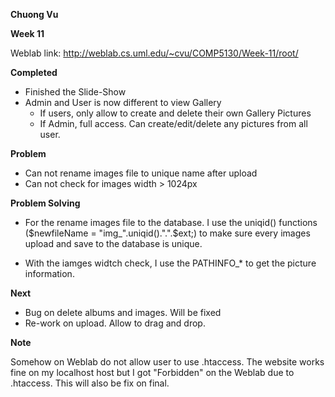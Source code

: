 **Chuong Vu**

**Week 11**


Weblab link: http://weblab.cs.uml.edu/~cvu/COMP5130/Week-11/root/


**Completed**

- Finished the Slide-Show
- Admin and User is now different to view Gallery
    + If users, only allow to create and delete their own Gallery Pictures
    + If Admin, full access. Can create/edit/delete any pictures from all user.

**Problem**

- Can not rename images file to unique name after upload
- Can not check for images width > 1024px


**Problem Solving**

- For the rename images file to the database. I use the uniqid() functions ($newfileName = "img_".uniqid().".".$ext;) to make sure every images upload and save to the database is unique.

- With the iamges widtch check, I use the PATHINFO_* to get the picture information.

**Next**

- Bug on delete albums and images. Will be fixed
- Re-work on upload. Allow to drag and drop.

**Note**

Somehow on Weblab do not allow user to use .htaccess. The website works fine on my localhost host but I got "Forbidden" on the Weblab due to .htaccess. This will also be fix on final.
